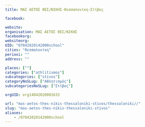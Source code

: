 ```yaml
---
title: ΜΑΣ ΑΕΤΟΣ ΘΕΣ/ΝΙΚΗΣ-Θεσσαλονίκη-Στίβος

facebook:

website:
organisation: ΜΑΣ ΑΕΤΟΣ ΘΕΣ/ΝΙΚΗΣ
facebookorg:
websiteorg:
UID: "07042020142000school"
cities: "Θεσσαλονίκη"
perioxi: ""
address: ""

places: [""]
categories: ["athlitismos"]
subcategories: ["stivos"]
categoryNoSLug: ["Αθλητισμός"]
subcategoriesNoSLug: ["Στίβος"]

orgUID: org14042020001633

url: "mas-aetos-thes-nikis-thessaloniki-stivos/thessaloniki//"
slug: "mas-aetos-thes-nikis-thessaloniki-stivos"
aliases:
    - /07042020142000school
---
```





